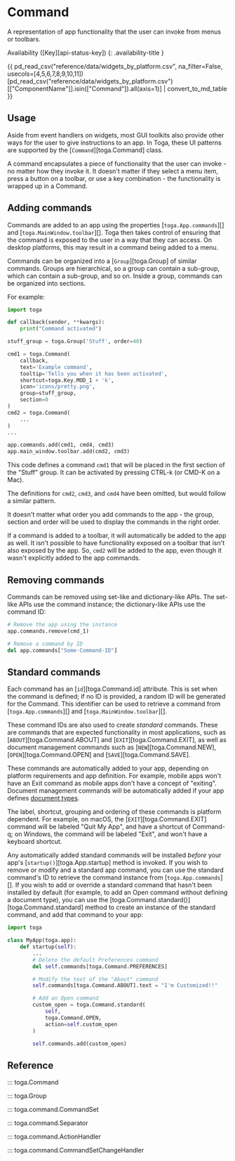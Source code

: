 # Command

A representation of app functionality that the user can invoke from menus or toolbars.

Availability ([Key][api-status-key])  <!-- rumdl-disable-line MD013 -->
{: .availability-title }

{{ pd_read_csv("reference/data/widgets_by_platform.csv", na_filter=False, usecols=[4,5,6,7,8,9,10,11])[pd_read_csv("reference/data/widgets_by_platform.csv")[["ComponentName"]].isin(["Command"]).all(axis=1)] | convert_to_md_table }}

## Usage

Aside from event handlers on widgets, most GUI toolkits also provide other ways for the user to give instructions to an app. In Toga, these UI patterns are supported by the [`Command`][toga.Command] class.

A command encapsulates a piece of functionality that the user can invoke - no matter how they invoke it. It doesn't matter if they select a menu item, press a button on a toolbar, or use a key combination - the functionality is wrapped up in a Command.

## Adding commands

Commands are added to an app using the properties [`toga.App.commands`][] and [`toga.MainWindow.toolbar`][]. Toga then takes control of ensuring that the command is exposed to the user in a way that they can access. On desktop platforms, this may result in a command being added to a menu.

Commands can be organized into a [`Group`][toga.Group] of similar commands. Groups are hierarchical, so a group can contain a sub-group, which can contain a sub-group, and so on. Inside a group, commands can be organized into sections.

For example:

```python
import toga

def callback(sender, **kwargs):
    print("Command activated")

stuff_group = toga.Group('Stuff', order=40)

cmd1 = toga.Command(
    callback,
    text='Example command',
    tooltip='Tells you when it has been activated',
    shortcut=toga.Key.MOD_1 + 'k',
    icon='icons/pretty.png',
    group=stuff_group,
    section=0
)
cmd2 = toga.Command(
    ...
)
...

app.commands.add(cmd1, cmd4, cmd3)
app.main_window.toolbar.add(cmd2, cmd3)
```

This code defines a command `cmd1` that will be placed in the first section of the "Stuff" group. It can be activated by pressing CTRL-k (or CMD-K on a Mac).

The definitions for `cmd2`, `cmd3`, and `cmd4` have been omitted, but would follow a similar pattern.

It doesn't matter what order you add commands to the app - the group, section and order will be used to display the commands in the right order.

If a command is added to a toolbar, it will automatically be added to the app as well. It isn't possible to have functionality exposed on a toolbar that isn't also exposed by the app. So, `cmd2` will be added to the app, even though it wasn't explicitly added to the app commands.

## Removing commands

Commands can be removed using set-like and dictionary-like APIs. The set-like APIs use the command instance; the dictionary-like APIs use the command ID:

```python
# Remove the app using the instance
app.commands.remove(cmd_1)

# Remove a command by ID
del app.commands["Some-Command-ID"]
```

## Standard commands

Each command has an [`id`][toga.Command.id] attribute. This is set when the command is defined; if no ID is provided, a random ID will be generated for the Command. This identifier can be used to retrieve a command from [`toga.App.commands`][] and [`toga.MainWindow.toolbar`][].

These command IDs are also used to create *standard* commands. These are commands that are expected functionality in most applications, such as [`ABOUT`][toga.Command.ABOUT] and [`EXIT`][toga.Command.EXIT], as well as document management commands such as [`NEW`][toga.Command.NEW], [`OPEN`][toga.Command.OPEN] and [`SAVE`][toga.Command.SAVE].

These commands are automatically added to your app, depending on platform requirements and app definition. For example, mobile apps won't have an Exit command as mobile apps don't have a concept of "exiting". Document management commands will be automatically added if your app defines [document types](document.md).

The label, shortcut, grouping and ordering of these commands is platform dependent. For example, on macOS, the [`EXIT`][toga.Command.EXIT] command will be labeled "Quit My App", and have a shortcut of Command-q; on Windows, the command will be labeled "Exit", and won't have a keyboard shortcut.

Any automatically added standard commands will be installed *before* your app's [`startup()`][toga.App.startup] method is invoked. If you wish to remove or modify and a standard app command, you can use the standard command's ID to retrieve the command instance from [`toga.App.commands`][]. If you wish to add or override a standard command that hasn't been installed by default (for example, to add an Open command without defining a document type), you can use the [toga.Command.standard()][toga.Command.standard] method to create an instance of the standard command, and add that command to your app:

```python
import toga

class MyApp(toga.app):
    def startup(self):
        ...
        # Delete the default Preferences command
        del self.commands[toga.Command.PREFERENCES]

        # Modify the text of the "About" command
        self.commands[toga.Command.ABOUT].text = "I'm Customized!!"

        # Add an Open command
        custom_open = toga.Command.standard(
            self,
            toga.Command.OPEN,
            action=self.custom_open
        )

        self.commands.add(custom_open)
```

## Reference

::: toga.Command

::: toga.Group

::: toga.command.CommandSet

::: toga.command.Separator

::: toga.command.ActionHandler

::: toga.command.CommandSetChangeHandler
